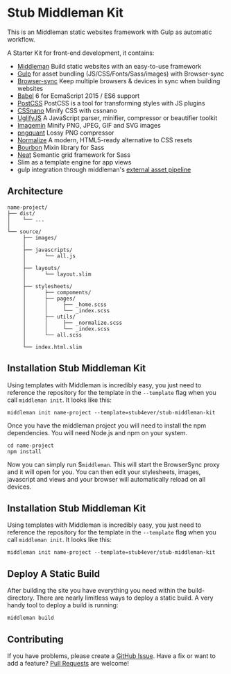 # Stub Middleman Kit

This is an Middleman static websites framework with Gulp as automatic workflow.

A Starter Kit for front-end development, it contains:
 - [Middleman](https://middlemanapp.com/) Build static websites with an easy-to-use framework
 - [Gulp](https://github.com/gulpjs/gulp) for asset bundling (JS/CSS/Fonts/Sass/images) with Browser-sync
 - [Browser-sync](https://github.com/BrowserSync/browser-sync) Keep multiple browsers & devices in sync when building websites
 - [Babel](https://babeljs.io/) 6 for EcmaScript 2015 / ES6 support
 - [PostCSS](https://github.com/postcss/postcss) PostCSS is a tool for transforming styles with JS plugins
 - [CSSnano](https://github.com/ben-eb/gulp-cssnano) Minify CSS with cssnano
 - [UglifyJS](https://github.com/mishoo/UglifyJS2) A JavaScript parser, minifier, compressor or beautifier toolkit
 - [Imagemin](https://github.com/imagemin/imagemin) Minify PNG, JPEG, GIF and SVG images
 - [pngquant](https://github.com/pornel/pngquant) Lossy PNG compressor
 - [Normalize](https://necolas.github.io/normalize.css/) A modern, HTML5-ready alternative to CSS resets
 - [Bourbon](https://github.com/thoughtbot/bourbon) Mixin library for Sass
 - [Neat](https://github.com/thoughtbot/neat) Semantic grid framework for Sass
 - Slim as a template engine for app views
 - gulp integration through middleman's [external asset pipeline](https://middlemanapp.com/advanced/external-pipeline)

## Architecture

    name-project/
    ├── dist/
    │    └── ...
    │
    └── source/
         ├── images/
         │
         ├── javascripts/
         │      └── all.js
         │
         ├── layouts/
         │      └── layout.slim
         │
         ├── stylesheets/
         │      ├── compoments/
         │      ├── pages/
         │      │     ├── _home.scss
         │      │     └── _index.scss
         │      ├── utils/
         │      │     ├── _normalize.scss
         │      │     └── _index.scss
         │      └── all.scss
         │
         └── index.html.slim

## Installation Stub Middleman Kit

Using templates with Middleman is incredibly easy, you just need to reference
the repository for the template in the ``--template`` flag when you call
``middleman init``. It looks like this:

```
middleman init name-project --template=stub4ever/stub-middleman-kit
```

Once you have the middleman project you will need to install the npm
dependencies. You will need Node.js and npm on your system.

```
cd name-project
npm install
```
Now you can simply run $``middleman``. This will start the BrowserSync proxy
and it will open for you. You can then edit your stylesheets, images, javascript and views and your
browser will automatically reload on all devices.

## Installation Stub Middleman Kit

Using templates with Middleman is incredibly easy, you just need to reference
the repository for the template in the ``--template`` flag when you call
``middleman init``. It looks like this:

```
middleman init name-project --template=stub4ever/stub-middleman-kit
```

## Deploy A Static Build

After building the site you have everything you need within the build-directory. There are nearly limitless ways to deploy a static build.
A very handy tool to deploy a build is running:

```
middleman build
```

## Contributing
If you have problems, please create a [GitHub Issue](https://github.com/stub4ever/stub-middleman-kit/issues).
Have a fix or want to add a feature? [Pull Requests](https://github.com/stub4ever/stub-middleman-kit/pulls) are welcome!



